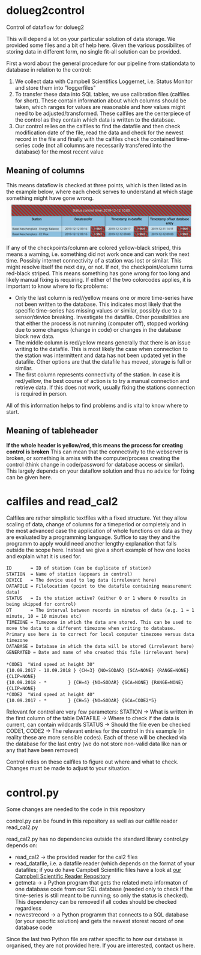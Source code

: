 # dolueg2control
Control of dataflow for dolueg2

This will depend a lot on your particular solution of data storage. We provided some files and a bit of help here. Given the various possibilites of storing data in different form, no single fit-all solution can be provided.

First a word about the general procedure for our pipeline from stationdata to database in relation to the control:
1. We collect data with Campbell Scientifics Loggernet, i.e. Status Monitor and store them into "loggerfiles"
2. To transfer these data into SQL tables, we use calibration files (calfiles for short). These contain information about which columns should be taken, which ranges for values are reasonable and how values might need to be adjusted/transformed. These calfiles are the centerpiece of the control as they contain which data is written to the databsae.
3. Our control relies on the calfiles to find the datafile and then check modification date of the file, read the data and check for the newest record in the file and finally with the calfiles check the contained time-series code (not all columns are necessarily transfered into the database) for the most recent value


## Meaning of columns
This means dataflow is checked at three points, which is then listed as in the example below, where each check serves to understand at which stage something might have gone wrong.
![Example of dataflow control](https://raw.githubusercontent.com/spirrobe/dolueg2control/master/control.png "Example of dataflow control")

If any of the checkpoints/column are colored yellow-black striped, this means a warning, i.e. something did not work once and can work the next time. Possibly internet connectivity of a station was lost or similar. This might resolve itself the next day, or not.
If not, the checkpoint/column turns red-black striped. This means something has gone wrong for too long and likely manual fixing is requiring.
If either of the two colorcodes applies, it is important to know where to fix problems:
- Only the last column is red//yellow means one or more time-series have not been written to the database. This indicates most likely that the specific time-series has missing values or similar, possibly due to a sensor/device breaking. Investigate the datafile. Other possibilities are that either the process is not running (computer off), stopped working due to some changes (change in code) or changes in the database block new data.
- The middle column is red/yellow means generally that there is an issue writing to the datafile. This is most likely the case when connection to the station was intermittent and data has not been updated yet in the datafile. Other options are that the datafile has moved, storage is full or similar.
- The first column represents connectivity of the station. In case it is red/yellow, the best course of action is to try a manual connection and retrieve data. If this does not work, usually fixing the stations connection is required in person.

All of this information helps to find problems and is vital to know where to start.

## Meaning of tableheader
**If the whole header is yellow/red, this means the process for creating control is broken**
This can mean that the connectivity to the webserver is broken, or something is amiss with the computer/process creating the control (think change in code/password for database access or similar). This largely depends on your dataflow solution and thus no advice for fixing can be given here.


# calfiles and read_cal2
Calfiles are rather simplistic textfiles with a fixed structure. Yet they allow scaling of data, change of columns for a timeperiod or completely and in the most advanced case the application of whole functions on data as they are evaluated by a programming language. Suffice to say they and the programm to apply would need another lengthy explanation that falls outside the scope here. Instead we give a short example of how one looks and explain what it is used for.
```
ID       = ID of station (can be duplicate of station)
STATION  = Name of station (appears in control)
DEVICE   = The device used to log data (irrelevant here)
DATAFILE = Filelocation (point to the datafile containing measurement data)
STATUS   = Is the station active? (either 0 or 1 where 0 results in being skipped for control)
DT       = The interval between records in minutes of data (e.g. 1 = 1 minute, 10 = 10 minutes etc)
TIMEZONE = Timezone in which the data are stored. This can be used to move the data to a different timezone when writing to database. Primary use here is to correct for local computer timezone versus data timezone
DATABASE = Database in which the data will be stored (irrelevant here)
GENERATED = Date and name of who created this file (irrelevant here)

*CODE1  "Wind speed at height 30"
{10.09.2017 - 10.09.2018 } {CH=3} {NO=SODAR} {SCA=NONE} {RANGE=NONE} {CLIP=NONE}
{10.09.2018 - *        } {CH=4} {NO=SODAR} {SCA=NONE} {RANGE=NONE} {CLIP=NONE}
*CODE2  "Wind speed at height 40"
{10.09.2017 - *        } {CH=5} {NO=SODAR} {SCA=CODE2*5} 
```

Relevant for control are very few parameters:
STATION -> What is written in the first column of the table
DATAFILE -> Where to check if the data is current, can contain wildcards
STATUS -> Should the file even be checked
CODE1, CODE2 -> The relevant entries for the control in this example (in reality these are more sensible codes). Each of these will be checked via the database for the last entry (we do not store non-valid data like nan or any that have been removed)

Control relies on these calfiles to figure out where and what to check. Changes must be made to adjust to your situation.

# control.py
Some changes are needed to the code in this repository

control.py can be found in this repository as well as our calfile reader read_cal2.py

read_cal2.py has no dependencies outside the standard library
control.py depends on:
- read_cal2 -> the provided reader for the cal2 files
- read_datafile, i.e. a datafile reader (which depends on the format of your datafiles; if you do have Campbell Scientific files have a look at [our Campbell Scientific Reader Repository](https://github.com/spirrobe/campbell)
- getmeta -> a Python program that gets the related meta informaton of one database code from our SQL database (needed only to check if the time-series is still meant to be running; so only the status is checked). This dependency can be removed if all codes should be checked regardless
- newestrecord -> a Python programm that connects to a SQL database (or your specific solution) and gets the newest storest record of one database code

Since the last two Python file are rather specific to how our database is organised, they are not provided here. If you are interested, contact us here.



